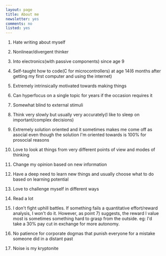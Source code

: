 ```yaml
---
layout: page
title: About me
newsletter: yes
comments: no
listed: yes
---
```

1) Hate writing about myself

2) Nonlinear/divergent thinker 

3) Into electronics(with passive components) since age 9

4) Self-taught how to code(C for microcontrollers) at age 14(6 months after getting my first computer and using the internet) 

5) Extremely intrinsically motivated towards making things

6) Can hyperfocus on a single topic for years if the occasion requires it

7) Somewhat blind to external stimuli 

8) Think very slowly but usually very accurately(I like to sleep on important/complex decisions)

9) Extremely solution oriented and it sometimes makes me come off as asocial even though the solution I'm oriented towards is 100% for prosocial reasons

10) Love to look at things from very different points of view and modes of thinking

11) Change my opinion based on new information

12) Have a deep need to learn new things and usually choose what to do based on learning potential

13) Love to challenge myself in different ways

14) Read a lot 

15) I don't fight uphill battles. If something fails a quantitative effort/reward analysis, I won't do it. However, as point 7) suggests, the reward I value most is sometimes something hard to grasp from the outside. eg: I'd take a 30% pay cut in exchange for more autonomy.

16) No patience for corporate dogmas that punish everyone for a mistake someone did in a distant past 

17) Noise is my kryptonite 
